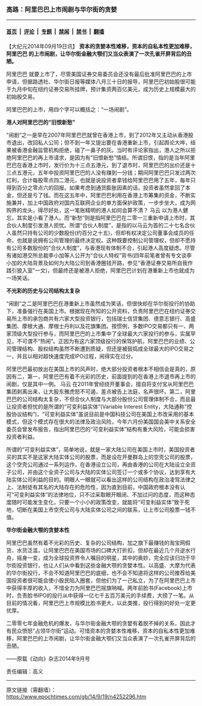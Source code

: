 ### 高路：阿里巴巴上市闹剧与华尔街的贪婪

---

#### [首页](../../../..?n4252296) &nbsp;|&nbsp; [评论](../../../../../epoch-comment?n4252296) &nbsp;|&nbsp; [专题](../../../../../epoch-special?n4252296) &nbsp;|&nbsp; [禁闻](../../../../../epoch-news?n4252296) &nbsp;|&nbsp; [禁书](../../../../../books?n4252296) &nbsp;|&nbsp; [翻墙](https://github.com/gfw-breaker/nogfw/blob/master/README.md?n4252296)


<div class="post_content" id="artbody" itemprop="articleBody">
 <!-- article content begin -->
 <p>
  【大纪元2014年09月19日讯】
  <b>
   资本的贪婪本性难移，资本的自私本性更加难移，
   <ok href="https://www.epochtimes.com/gb/tag/%E9%98%BF%E9%87%8C%E5%B7%B4%E5%B7%B4.html">
    阿里巴巴
   </ok>
   的上市闹剧，让华尔街金融大颚们又当众表演了一次孔雀开屏背后的丑陋。
  </b>
 </p>
 <p>
  <ok href="https://www.epochtimes.com/gb/tag/%E9%98%BF%E9%87%8C%E5%B7%B4%E5%B7%B4.html">
   阿里巴巴
  </ok>
  就要上市了，尽管美国证券交易委员会还没有最后批准阿里巴巴的上市申请，但据路透社、华尔街日报等媒体八月三十日的报导，阿里巴巴初始股很可能于九月中旬在纽约证券交易所挂牌，预计集资两百亿美元，成为历史上规模最大的初始股交易。
 </p>
 <p>
  阿里巴巴的上市，用四个字可以概括之：“一场闹剧”。
 </p>
 <p>
  <b>
   港人对阿里巴巴的“旧恨新愁”
  </b>
 </p>
 <p>
  “闹剧”之一是早在2007年阿里巴巴就曾在香港上市，到了2012年又主动从香港股市退出，改回私人公司；但不到一年又提出要在香港重新上市，引起舆论大哗，结果被香港金融监管机构拒绝，碰了一鼻子的灰。当时有评论家指出，港人之所以拒绝阿里巴巴的再上市请求，是因为有“旧恨新愁”情结。所谓旧恨，指的是当年阿里巴巴在香港上市时，发行价为十三点五港元，到了退市时，阿里巴巴的出价还是十三点五港元，五年中投资阿里巴巴的人没有赚到一分钱；期间阿里巴巴只发过两次红利，合计每股零点四二港元，也就是说投资者拿钱给阿里巴巴用了五年，每年只得到百分之零点六的回报。如果考虑到通货膨胀因素的话，投资者虽然拿回了本金，但还是亏了钱。而在这五年中，阿里巴巴利用在香港上市筹集的资金，不断实施兼并，加上中国政府对国内互联网企业的单方面保护政策，一步步坐大，成为网购界的龙头，得尽好处，这一笔账精明的港人如何会算不清？
  <ok href="https://www.epochtimes.com/gb/tag/%E9%A9%AC%E4%BA%91.html">
   马云
  </ok>
  以为港人健忘，其实是小看了港人。而“新愁”则是指阿里巴巴在二零一三重新申请上市时，其合伙人制度引发港人担忧。所谓“合伙人制度”，是指的以马云为首的二十七名合伙人虽然只持有公司的少数股份(约百分之十五)，但却有权决定公司董事会成员的任命，也就是说拥有公司管理的最终决定权。这种既要控制公司管理权，但却不愿持有公司多数股份的“合伙人制度”，与香港现有体制不合，引起港人高度疑虑。尽管有诸如港交所总裁李小加等人公开为“合伙人特权”背书(四年前笔者曾有专文谈李小加的大陆背景及如何为大陆公司到香港圈钱开路，参见“香港证券交易所自我作践引狼入室”一文)，但最终还是被港人拒绝，阿里巴巴计划在港重新上市也就成为一场笑话。
 </p>
 <p>
  <b>
   不光彩的历史与公司结构太复杂
  </b>
 </p>
 <p>
  “闹剧”之二是阿里巴巴在港重新上市虽然成为笑话，但很快却在华尔街投行的协助下，准备强行在美国上市。根据现在所知的公开资料，负责阿里巴巴在纽约证券交易所上市的承包商共有六家大型投资银行，包括瑞士信贷集团、德意志银行、高盛集团、摩根大通、摩根士丹利以及花旗集团。按惯例，多数IPO交易都只有一、两家顶级大型投行参与，而阿里巴巴的上市集中了全球最大六家投行的参与，实属罕见，不可谓不“热闹”。正因为有这六家顶级投行的保驾护航，阿里巴巴的业绩、公司管理结构、股权结构虽然不断遭到质疑，但还是被鼓捣成全球最大的IPO交易之一，并且以相对超快速度完成IPO过程，闹得实在过分。
 </p>
 <p>
  阿里巴巴最初放出在美国上市的风声时，绝大部分投资者根本不相信会是真的，原因有二，第一，阿里巴巴有着不光彩的历史，前面提到的在香港上市退市再上市的闹剧，仅是其中一例。
  <ok href="https://www.epochtimes.com/gb/tag/%E9%A9%AC%E4%BA%91.html">
   马云
  </ok>
  在2011年曾经绕开董事会，擅自将支付宝从阿里巴巴集团剥离出来，让大股东雅虎怒不可遏，差点被告上法庭，名声很坏。第二，阿里巴巴的公司结构太复杂，不但合伙人制度与大部分股份公司管理体制不合，而且最让投资者担忧的是所谓的“可变利益实体”(Variable Interest Entity，大陆通称“控股协议结构”)，“可变利益实体”虽说目前是中国科技公司在美国上市改采用的基本模式，但这个模式存在很大的法律及政治风险，今年六月份美国国会美中关系安全委员会曾发布报告，指出阿里巴巴的“可变利益实体”结构有重大风险，可能会损害投资者利益。
 </p>
 <p>
  所谓的“可变利益实体”，简单地说，就是一家大陆公司在美国上市时，美国投资者买的其实不是这家大陆实体公司的股票，而是设在开曼群岛上的空壳公司的股票，这个空壳公司通过一系列运作，在香港设立公司，再由香港的公司在大陆设立全资子公司，并由这个全资子公司与大陆的实体公司签订一个或多个协议，达到享有大陆实体公司利益的目的。明眼人一眼就可以看出这样的公司结构在政治凌驾法律之上、法制徒有其名的大陆存在的危险性，因为直到目前，中国政府根本没有认可“可变利益实体”的法律地位，只不过采取眼开眼闭、不加过问的态度，而这种态度随时可能发生变化，只要一个小小的政策改变，就能将“可变利益实体”致于死地，切断在美国上市空壳公司与大陆实体公司之间的联系，让上市公司股票一钱不值。
 </p>
 <p>
  <b>
   华尔街金融大颚的贪婪本性
  </b>
 </p>
 <p>
  阿里巴巴虽然有着不光彩的历史、复杂的公司结构，加之旗下最赚钱的淘宝网假货、水货泛滥，让阿里巴巴在美国市场的口碑大打折扣，但却在最近几个月逆水行舟，摇身一变，成为全球投资界令人嘱目的明星，其中的奥妙，完全应该归功于华尔街投资银行，也让人们从中看到这些金融大颚的贪婪本性。以高盛、大摩为代表的华尔街投行，不会不知道阿里巴巴的底细，也不会不知道将这样的公司推荐给美国投资者很可能会使小股民陷入圈套，但他们为了一己私立，为了在阿里巴巴上市中获得丰厚的收入，不惜全力为阿里巴巴摇旗呐喊。两年前脸书(Facebook)上市时，负责脸书IPO的投行从中获得一亿七千五百万美元的手续费，大捞了一笔。从目前的情况看，阿里巴巴上市规模比脸书更大，以此类推，投行得到的好处一定更优厚。
 </p>
 <p>
  二零零七年金融危机的爆发，与华尔街金融大颚的贪婪有着脱不掉的关系，因此才有民众愤怒“占领华尔街”运动。可惜资本的贪婪本性难移，资本的自私本性更加难移，阿里巴巴的上市闹剧，让华尔街金融大颚们又当众表演了一次孔雀开屏背后的丑陋。
 </p>
 <p>
  ——原载《动向》杂志2014年9月号
 </p>
 <p>
  责任编辑：高义
 </p>
 <!-- article content end -->
 <div id="below_article_ad">
 </div>
</div>


---

原文链接（需翻墙）：https://www.epochtimes.com/gb/14/9/19/n4252296.htm
